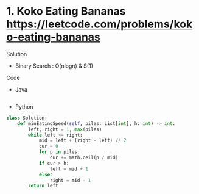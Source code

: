 # 1. Koko Eating Bananas https://leetcode.com/problems/koko-eating-bananas

Solution

- Binary Search : O(nlogn) & S(1)

Code

- Java

```java

```

- Python

```python
class Solution:
    def minEatingSpeed(self, piles: List[int], h: int) -> int:
        left, right = 1, max(piles)
        while left <= right:
            mid = left + (right - left) // 2
            cur = 0
            for p in piles:
                cur += math.ceil(p / mid)
            if cur > h:
                left = mid + 1
            else:
                right = mid - 1
        return left
```
